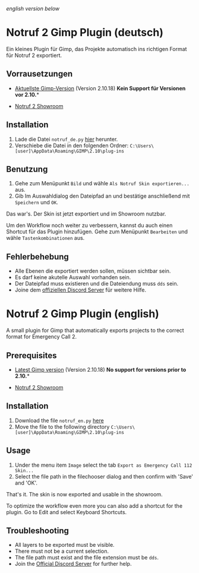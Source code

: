 *english version below* 
# Notruf 2 Gimp Plugin (deutsch) 

Ein kleines Plugin für Gimp, das Projekte automatisch ins richtigen Format für Notruf 2 exportiert. 

## Vorrausetzungen
- [Aktuellste Gimp-Version](https://www.gimp.org/downloads/) (Version 2.10.18) **Kein Support für Versionen vor 2.10.***

- [Notruf 2 Showroom](https://store.steampowered.com/app/1275380/Notruf_112__Die_Feuerwehr_Simulation_2_Showroom/) 

## Installation
1. Lade die Datei `notruf_de.py` [hier](https://github.com/Kaktushose/Notruf-2-Gimp-Plugin/releases/tag/v.1.0.0-de) herunter. 
2. Verschiebe die Datei in den folgenden Ordner: `C:\Users\[user]\AppData\Roaming\GIMP\2.10\plug-ins` 

## Benutzung
1. Gehe zum Menüpunkt `Bild` und wähle `Als Notruf Skin exportieren...` aus.
2. Gib Im Auswahldialog den Dateipfad an und bestätige anschließend mit `Speichern` und `OK`. 

Das war's. Der Skin ist jetzt exportiert und im Showroom nutzbar.

Um den Workflow noch weiter zu verbessern, kannst du auch einen Shortcut für das Plugin hinzufügen. Gehe zum Menüpunkt `Bearbeiten` und wähle `Tastenkombinationen` aus.

## Fehlerbehebung

- Alle Ebenen die exportiert werden sollen, müssen sichtbar sein.
- Es darf keine akutelle Auswahl vorhanden sein.
- Der Dateipfad muss existieren und die Dateiendung muss `dds` sein. 
- Joine dem [offiziellen Discord Server](https://discord.gg/pCDvucg) für weitere Hilfe.

# Notruf 2 Gimp Plugin (english)

A small plugin for Gimp that automatically exports projects to the correct format for Emergency Call 2. 

## Prerequisites
- [Latest Gimp version](https://www.gimp.org/downloads/) (Version 2.10.18) **No support for versions prior to 2.10.***

- [Notruf 2 Showroom](https://store.steampowered.com/app/1275380/Notruf_112__Die_Feuerwehr_Simulation_2_Showroom/) 

## Installation
1. Download the file `notruf_en.py` [here](https://github.com/Kaktushose/Notruf-2-Gimp-Plugin/releases/tag/v.1.0.0-en) 
2. Move the file to the following directory `C:\Users\[user]\AppData\Roaming\GIMP\2.10\plug-ins` 

## Usage
1. Under the menu item `Image` select the tab `Export as Emergency Call 112 Skin...`
2. Select the file path in the filechooser dialog and then confirm with 'Save' and 'OK'. 

That's it. The skin is now exported and usable in the showroom.

To optimize the workflow even more you can also add a shortcut for the plugin. Go to Edit and select Keyboard Shortcuts.


## Troubleshooting

- All layers to be exported must be visible.
- There must not be a current selection. 
- The file path must exist and the file extension must be `dds`.
- Join the [Official Discord Server](https://discord.gg/cPm9KRk) for further help. 


